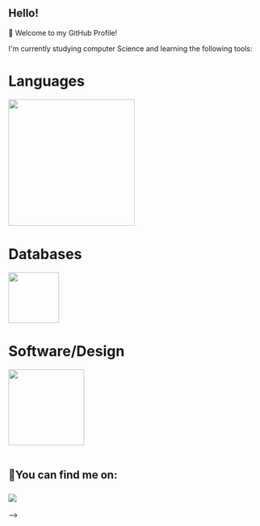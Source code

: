 ## Hello!

<p>🚀 Welcome to my GitHub Profile!</p>

<p>I'm currently studying computer Science and learning the following tools: </p>
<h1>Languages</h1>  
<img src="https://skillicons.dev/icons?i=python,javascript,java,html,css" width="250"/> 

<h1>Databases</h1>  
<img src="https://skillicons.dev/icons?i=mysql,mssql" width="100"/>  

<h1>Software/Design</h1>  
<img src="https://skillicons.dev/icons?i=windows,linux,figma" width="150"/>  
<br>
  <br>

<h2>🔎You can find me on:
<br>
  <br>
<div>
<a href="https://www.linkedin.com/in/anacesantos" target="_blank"><img loading="lazy" src="https://img.shields.io/badge/-LinkedIn-%230077B5?style=for-the-badge&logo=linkedin&logoColor=white" target="_blank"></a>
</div> </h2>
-->

